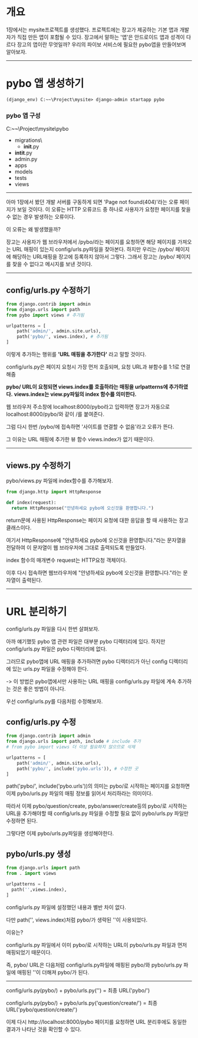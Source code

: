 # 개요

1장에서는 mysite프로젝트를 생성했다. 프로젝트에는 장고가 제공하는 기본 앱과 개발자가 직접 만든 앱이 포함될 수 있다.
장고에서 말하는 '앱'은 안드로이드 앱과 성격이 다르다
장고의 앱이란 무엇일까? 우리의 파이보 서비스에 필요한 pybo앱을 만들어보며 알아보자.

---

# pybo 앱 생성하기

~~~
(django_env) C:~~\Project\mysite> django-admin startapp pybo
~~~

### pybo 앱 구성

C:~~\Project\mysite\pybo
- migrations\
  - __init__.py  
- __intit__.py
- admin.py
- apps
- models
- tests
- views

---

아마 1장에서 봤던 개발 서버를 구동하게 되면 'Page not found(404)'라는 오류 페이지가 보일 것이다. 이 오류는 HTTP 오류코드 중 하나로 사용자가 요청한 페이지를 찾을 수 없는 경우 발생하는 오류이다.

이 오류는 왜 발생했을까?

장고는 사용자가 웹 브라우저에서 /pybo/라는 페이지를 요청하면 해당 페이지를 가져오는 URL 매핑이 있는지 config/urls.py파일을 찾아본다.
하지만 우리는 /pybo/ 페이지에 해당하는 URL매핑을 장고에 등록하지 않아서 그렇다.
그래서 장고는 /pybo/ 페이지를 찾을 수 없다고 메시지를 보낸 것이다.

---

## config/urls.py 수정하기

~~~ python
from django.contrib import admin
from django.urls import path
from pybo import views # 추가됨

urlpatterns = [
    path('admin/', admin.site.urls),
    path('pybo/', views.index), # 추가됨
]
~~~
이렇게 추가하는 행위를 __'URL 매핑을 추가한다'__ 라고 말할 것이다.

config/urls.py은 페이지 요청시 가장 먼저 호출되며, 요청 URL과 뷰함수를 1:1로 연결해줌

__pybo/ URL이 요청되면 views.index를 호출하라는 매핑을 urlpatterns에 추가하였다.__
__views.index는 view.py파일의 index 함수를 의미한다.__

웹 브라우저 주소창에 localhost:8000/pybo라고 입력하면 장고가 자동으로 localhost:8000/pybo/와 같이 /를 붙여준다.

그럼 다시 한번 /pybo/에 접속하면 '사이트를 연결할 수 없음'라고 오류가 뜬다.

그 이유는 URL 매핑에 추가한 뷰 함수 views.index가 없기 때문이다.

---

## views.py 수정하기

pybo/views.py 파일에 index함수를 추가해보자.

~~~python
from django.http import HttpResponse

def index(request):
  return HttpResponse("안녕하세요 pybo에 오신것을 환영합니다.")
~~~

return문에 사용된 HttpResponse는 페이지 요청에 대한 응답을 할 때 사용하는 장고 클래스이다.

여기서 HttpResponse에 "안녕하세요 pybo에 오신것을 환영합니다."라는 문자열을 전달하여 이 문자열이 웹 브라우저에 그대로 출력되도록 만들었다.

index 함수의 매개변수 request는 HTTP요청 객체이다.

이후 다시 접속하면 웹브라우저에 "안녕하세요 pybo에 오신것을 환영합니다."라는 문자열이 출력된다.

---

# URL 분리하기

config/urls.py 파일을 다시 한번 살펴보자.

아까 얘기했듯 pybo 앱 관련 파일은 대부분 pybo 디렉터리에 있다. 하지만 config/urls.py 파일은 pybo 디렉터리에 없다.

그러므로 pybo앱에 URL 매핑을 추가하려면 pybo 디렉터리가 아닌 config 디렉터리에 있는 urls.py 파일을 수정해야 한다.

-> 이 방법은 pybo앱에서만 사용하는 URL 매핑을 config/urls.py 파일에 계속 추가하는 것은 좋은 방법이 아니다.

우선 config/urls.py를 다음처럼 수정해보자.

## config/urls.py 수정

~~~python
from django.contrib import admin
from django.urls import path, include # include 추가
# from pybo import views 더 이상 필요하지 않으므로 삭제

urlpatterns = [
    path('admin/', admin.site.urls),
    path('pybo/', include('pybo.urls')), # 수정한 곳
]
~~~

path('pybo/', include('pybo.urls'))의 의미는 pybo/로 시작하는 페이지를 요청하면 이제 pybo/urls.py 파일의 매핑 정보를 읽어서 처리하라는 의미이다.

따라서 이제 pybo/question/create, pybo/answer/create등의 pybo/로 시작하는 URL을 추가해야할 때 config/urls.py 파일을 수정할 필요 없이 pybo/urls.py 파일만 수정하면 된다.

그렇다면 이제 pybo/urls.py파일을 생성해야한다.

## pybo/urls.py 생성

~~~python
from django.urls import path
from . import views

urlpatterns = [
  path('',views.index),
]
~~~

config/urls.py 파일에 설정했던 내용과 별반 차이 없다.

다만 path('', views.index)처럼 pybo/가 생략된 ''이 사용되었다.

이유는?

config/urls.py 파일에서 이미 pybo/로 시작하는 URL이 pybo/urls.py 파일과 먼저 매핑되었기 때문이다.

즉, pybo/ URL은 다음처럼 config/urls.py파일에 매핑된 pybo/와 pybo/urls.py 파일에 매핑된 ''이 더해져 pybo/가 된다.

---

config/urls.py(pybo/) + pybo/urls.py('') = 최종 URL('pybo/')

config/urls.py(pybo/) + pybo/urls.py('question/create/') = 최종 URL('pybo/question/create/')

이제 다시 http://localhost:8000/pybo 페이지를 요청하면 URL 분리후에도 동일한 결과가 나타난 것을 확인할 수 있다.
